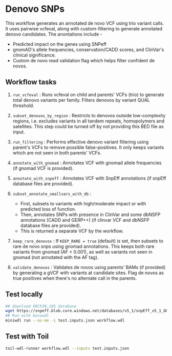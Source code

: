 # Denovo SNPs
This workflow generates an annotated de novo VCF using trio variant calls. It uses pairwise vcfeval, along with custom-filtering to generate annotated denovo candidates. The anontations include -
* Predicted impact on the genes using SNPeff
* gnomAD's allele frequencies, conservation/CADD scores, and ClinVar's clinical significance.
* Custom de novo read validation flag which helps filter confident de novos.

## Workflow tasks

1. `run_vcfeval` : Runs vcfeval on child and parents' VCFs (trio) to generate total denovo variants per family. Filters denovos by variant QUAL threshold.

2. `subset_denovos_by_region` : Restricts to denovos outside low-complexity regions, i.e. excludes variants in all tandem repeats, homopolymers and satellites. This step could be turned off by not providing this BED file as input.

3. `run_filtering` : Performs effective denovo variant filtering using parent's VCFs to remove possible false-positives. It only keeps variants which are not seen in both parents' VCFs.

4. `annotate_with_gnomad` : Annotates VCF with gnomad allele frequencies (if gnomad VCF is provided).

5. `annotate_with_snpeff` : Annotates VCF with SnpEff annotations (if snpEff database files are provided).

6. `subset_annotate_smallvars_with_db` : 
    - First, subsets to variants with high/moderate impact or with predicted loss of function. 
    - Then, annotates SNPs with presence in ClinVar and some dbNSFP annotations (CADD and GERP++) (if clinvar VCF and dbNSFP database files are provided).
    - This is returned a separate VCF by the workflow.

7. `keep_rare_denovos` : If `KEEP_RARE = true` (default) is set, then subsets to rare de novo snps using gnomad annotations. This keeps both rare variants from gnomad (AF < 0.001), as well as variants not seen in gnomad (not annotated with the AF tag).

8. `validate_denovos` : Validates de novos using parents' BAMs (if provided) by generating a gVCF with variants at candidate sites. Flag de novos as true positives when there's no alternate call in the parents.

## Test locally
```sh
## download GRCh38.105 database
wget https://snpeff.blob.core.windows.net/databases/v5_1/snpEff_v5_1_GRCh38.105.zip
## Run with miniwdl
miniwdl run --as-me -i test.inputs.json workflow.wdl
```

## Test with Toil
```sh
toil-wdl-runner workflow.wdl --inputs test.inputs.json
```